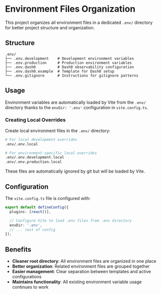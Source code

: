 # Environment Files Organization

This project organizes all environment files in a dedicated `.env/` directory for better project
structure and organization.

## Structure

```
.env/
├── .env.development    # Development environment variables
├── .env.production     # Production environment variables
├── .env.dash0          # Dash0 observability configuration
├── .env.dash0.example  # Template for Dash0 setup
└── .env.gitignore      # Instructions for gitignore patterns
```

## Usage

Environment variables are automatically loaded by Vite from the `.env/` directory thanks to the
`envDir: '.env'` configuration in `vite.config.ts`.

### Creating Local Overrides

Create local environment files in the `.env/` directory:

```bash
# For local development overrides
.env/.env.local

# For environment-specific local overrides
.env/.env.development.local
.env/.env.production.local
```

These files are automatically ignored by git but will be loaded by Vite.

## Configuration

The `vite.config.ts` file is configured with:

```typescript
export default defineConfig({
  plugins: [react()],

  // Configure Vite to load .env files from .env directory
  envDir: '.env',
  // ... rest of config
});
```

## Benefits

- **Cleaner root directory**: All environment files are organized in one place
- **Better organization**: Related environment files are grouped together
- **Easier management**: Clear separation between templates and active configurations
- **Maintains functionality**: All existing environment variable usage continues to work
